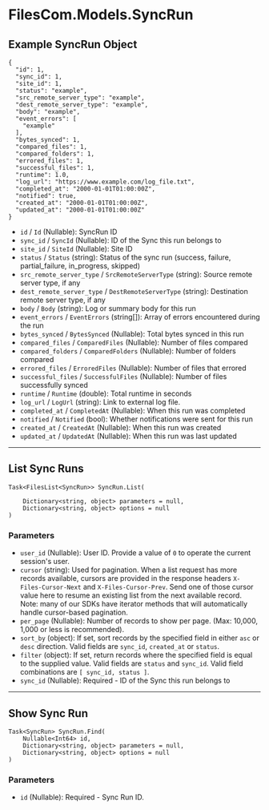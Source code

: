 # FilesCom.Models.SyncRun

## Example SyncRun Object

```
{
  "id": 1,
  "sync_id": 1,
  "site_id": 1,
  "status": "example",
  "src_remote_server_type": "example",
  "dest_remote_server_type": "example",
  "body": "example",
  "event_errors": [
    "example"
  ],
  "bytes_synced": 1,
  "compared_files": 1,
  "compared_folders": 1,
  "errored_files": 1,
  "successful_files": 1,
  "runtime": 1.0,
  "log_url": "https://www.example.com/log_file.txt",
  "completed_at": "2000-01-01T01:00:00Z",
  "notified": true,
  "created_at": "2000-01-01T01:00:00Z",
  "updated_at": "2000-01-01T01:00:00Z"
}
```

* `id` / `Id`  (Nullable<Int64>): SyncRun ID
* `sync_id` / `SyncId`  (Nullable<Int64>): ID of the Sync this run belongs to
* `site_id` / `SiteId`  (Nullable<Int64>): Site ID
* `status` / `Status`  (string): Status of the sync run (success, failure, partial_failure, in_progress, skipped)
* `src_remote_server_type` / `SrcRemoteServerType`  (string): Source remote server type, if any
* `dest_remote_server_type` / `DestRemoteServerType`  (string): Destination remote server type, if any
* `body` / `Body`  (string): Log or summary body for this run
* `event_errors` / `EventErrors`  (string[]): Array of errors encountered during the run
* `bytes_synced` / `BytesSynced`  (Nullable<Int64>): Total bytes synced in this run
* `compared_files` / `ComparedFiles`  (Nullable<Int64>): Number of files compared
* `compared_folders` / `ComparedFolders`  (Nullable<Int64>): Number of folders compared
* `errored_files` / `ErroredFiles`  (Nullable<Int64>): Number of files that errored
* `successful_files` / `SuccessfulFiles`  (Nullable<Int64>): Number of files successfully synced
* `runtime` / `Runtime`  (double): Total runtime in seconds
* `log_url` / `LogUrl`  (string): Link to external log file.
* `completed_at` / `CompletedAt`  (Nullable<DateTime>): When this run was completed
* `notified` / `Notified`  (bool): Whether notifications were sent for this run
* `created_at` / `CreatedAt`  (Nullable<DateTime>): When this run was created
* `updated_at` / `UpdatedAt`  (Nullable<DateTime>): When this run was last updated


---

## List Sync Runs

```
Task<FilesList<SyncRun>> SyncRun.List(
    
    Dictionary<string, object> parameters = null,
    Dictionary<string, object> options = null
)
```

### Parameters

* `user_id` (Nullable<Int64>): User ID.  Provide a value of `0` to operate the current session's user.
* `cursor` (string): Used for pagination.  When a list request has more records available, cursors are provided in the response headers `X-Files-Cursor-Next` and `X-Files-Cursor-Prev`.  Send one of those cursor value here to resume an existing list from the next available record.  Note: many of our SDKs have iterator methods that will automatically handle cursor-based pagination.
* `per_page` (Nullable<Int64>): Number of records to show per page.  (Max: 10,000, 1,000 or less is recommended).
* `sort_by` (object): If set, sort records by the specified field in either `asc` or `desc` direction. Valid fields are `sync_id`, `created_at` or `status`.
* `filter` (object): If set, return records where the specified field is equal to the supplied value. Valid fields are `status` and `sync_id`. Valid field combinations are `[ sync_id, status ]`.
* `sync_id` (Nullable<Int64>): Required - ID of the Sync this run belongs to


---

## Show Sync Run

```
Task<SyncRun> SyncRun.Find(
    Nullable<Int64> id, 
    Dictionary<string, object> parameters = null,
    Dictionary<string, object> options = null
)
```

### Parameters

* `id` (Nullable<Int64>): Required - Sync Run ID.
